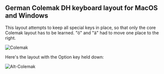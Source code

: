 ## German Colemak DH keyboard layout for MacOS and Windows
This layout attempts to keep all special keys in place, so that only the core Colemak layout has to be learned.
"ö" and "ä" had to move one place to the right.

![Colemak](https://github.com/Achim63/German-Colemak-DH-m-keyboard-layout/assets/10847639/4ad4a408-2708-456e-b4c5-8a8a282c57ac)

Here's the layout with the Option key held down:

![Alt-Colemak](https://github.com/Achim63/German-Colemak-DH-m-keyboard-layout/assets/10847639/e283ee2c-6b77-4e66-8b2e-317b88c4c7df)
